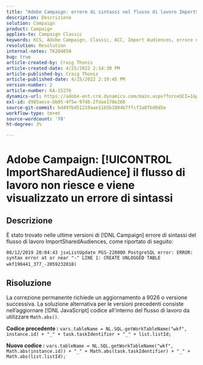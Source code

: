 ```yaml
---
title: "Adobe Campaign: errore di sintassi nel flusso di lavoro ImportSharedAudience"
description: Descrizione
solution: Campaign
product: Campaign
applies-to: Campaign Classic
keywords: KCS, Adobe Campaign, Classic, ACC, Import Audiences, errore di sintassi
resolution: Resolution
internal-notes: TK204050
bug: true
article-created-by: Craig Thonis
article-created-date: 4/25/2022 2:14:30 PM
article-published-by: Craig Thonis
article-published-date: 4/25/2022 2:19:45 PM
version-number: 2
article-number: KA-15276
dynamics-url: https://adobe-ent.crm.dynamics.com/main.aspx?forceUCI=1&pagetype=entityrecord&etn=knowledgearticle&id=19d73c03-a2c4-ec11-a7b6-0022480a1ec2
exl-id: d985aece-bb05-4f5e-97d6-2fdae178e260
source-git-commit: bd49fbd51210aae11b5b1084b7ffcf3a8fbd0d5e
workflow-type: tm+mt
source-wordcount: '78'
ht-degree: 3%

---
```


# Adobe Campaign: [!UICONTROL ImportSharedAudience] il flusso di lavoro non riesce e viene visualizzato un errore di sintassi

## Descrizione


È stato trovato nelle ultime versioni di [!DNL Campaign] errore di sintassi del flusso di lavoro ImportSharedAudiences, come riportato di seguito:

`08/12/2019 20:04:43 jsxListUpdate PGS-220000 PostgreSQL error: ERROR:  syntax error at or near "-" LINE 1: CREATE UNLOGGED TABLE wkf190441_377_-2059232018(    `                                        


## Risoluzione


La correzione permanente richiede un aggiornamento a 9026 o versione successiva. La soluzione alternativa per le versioni precedenti consiste nell’aggiornare [!DNL JavaScript] codice all&#39;interno del flusso di lavoro da utilizzare `Math.abs()`.

<b>Codice precedente :</b>
`vars.tableName = NL.SQL.getWorkTableName("wkf", instance.id) + "_" + task.taskIdentifier + "_" + list.listId;`

<b>Nuovo codice :</b>
`vars.tableName = NL.SQL.getWorkTableName("wkf", Math.abs(instance.id)) + "_" + Math.abs(task.taskIdentifier) + "_" + Math.abs(list.listId);`
